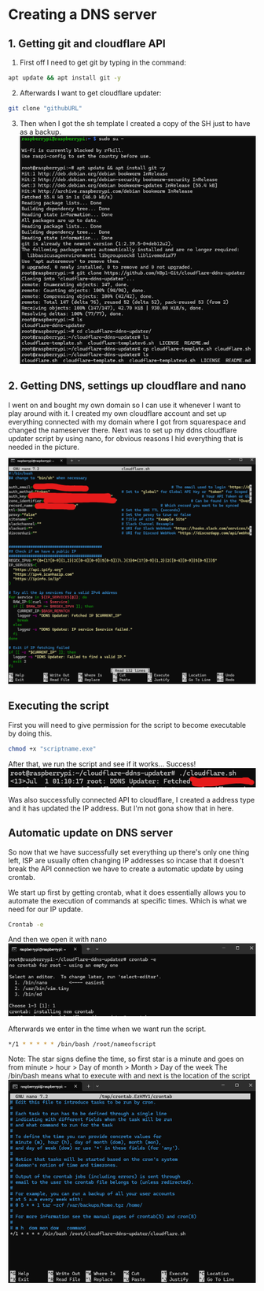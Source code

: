 <h1>Creating a DNS server</h1>

<h2>1. Getting git and cloudflare API</h2>

1. First off I need to get git by typing in the command:
 ```bash
 apt update && apt install git -y
 ```
2. Afterwards I want to get cloudflare updater:
 ```bash
 git clone "githubURL"
 ```
3. Then when I got the sh template I created a copy of the SH just to have as a backup.
![Image](/Raspberry%20Pi/Projects/Creating%20a%20DNS%20server/Pictures/dns-1.png)

<h2>2. Getting DNS, settings up cloudflare and nano</h2>

 I went on and bought my own domain so I can use it whenever I want to play around with it.
 I created my own cloudflare account and set up everything connected with my domain where I got from squarespace and changed the nameserver there.
 Next was to set up my ddns cloudflare updater script by using nano, for obvious reasons I hid everything that is needed in the picture.

 ![Image](/Raspberry%20Pi/Projects/Creating%20a%20DNS%20server/Pictures/dns-2.png)

<h2>Executing the script</h2>

 First you will need to give permission for the script to become executable by doing this.
 ```bash
 chmod +x "scriptname.exe"
 ```
 After that, we run the script and see if it works...
 Success!
![Image](/Raspberry%20Pi/Projects/Creating%20a%20DNS%20server/Pictures/dns-3.png)

Was also successfully connected API to cloudflare, I created a address type and it has updated the IP address. But I'm not gona show that in here.

<h2>Automatic update on DNS server</h2>
 So now that we have successfully set everything up there's only one thing left, ISP are usually often changing IP addresses so incase that it doesn't break the API connection we have to create a automatic update by using crontab.

We start up first by getting crontab, what it does essentially allows you to automate the execution of commands at specific times. Which is what we need for our IP update.

 ```bash
 Crontab -e
 ```
 And then we open it with nano
 ![Image](/Raspberry%20Pi/Projects/Creating%20a%20DNS%20server/Pictures/crontab.png)

Afterwards we enter in the time when we want run the script.
  ```bash
 */1 * * * * * /bin/bash /root/nameofscript
 ```
Note: The star signs define the time, so first star is a minute and goes on from minute > hour > Day of month > Month > Day of the week
        The /bin/bash means what to execute with and next is the location of the script
 ![Image](/Raspberry%20Pi/Projects/Creating%20a%20DNS%20server/Pictures/dns-4.png)


<h2></h2>
<h2></h2>
<h2></h2>
<h2></h2>